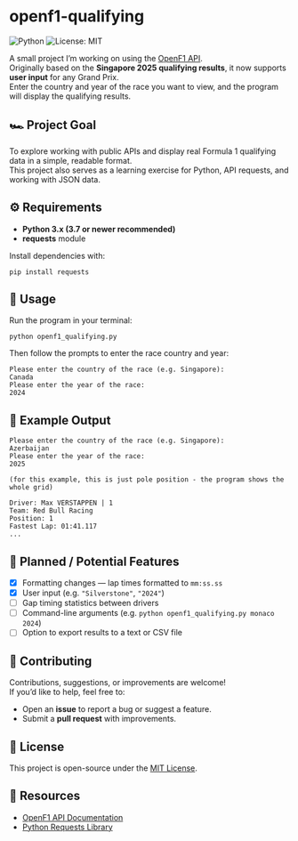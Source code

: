# openf1-qualifying

![Python](https://img.shields.io/badge/python-3.x-blue)
![License: MIT](https://img.shields.io/badge/License-MIT-yellow.svg)

A small project I’m working on using the [OpenF1 API](https://openf1.org/).  
Originally based on the **Singapore 2025 qualifying results**, it now supports **user input** for any Grand Prix.  
Enter the country and year of the race you want to view, and the program will display the qualifying results.

## 🏎️ Project Goal
To explore working with public APIs and display real Formula 1 qualifying data in a simple, readable format.  
This project also serves as a learning exercise for Python, API requests, and working with JSON data.

## ⚙️ Requirements
- **Python 3.x (3.7 or newer recommended)**
- **requests** module

Install dependencies with:

```
pip install requests
```

## 🚀 Usage
Run the program in your terminal:

```
python openf1_qualifying.py
```

Then follow the prompts to enter the race country and year:

```
Please enter the country of the race (e.g. Singapore):
Canada
Please enter the year of the race:
2024
```

## 🧾 Example Output
```
Please enter the country of the race (e.g. Singapore):
Azerbaijan
Please enter the year of the race:
2025

(for this example, this is just pole position - the program shows the whole grid)

Driver: Max VERSTAPPEN | 1
Team: Red Bull Racing
Position: 1
Fastest Lap: 01:41.117
...
```

## 🧩 Planned / Potential Features
- [x] Formatting changes — lap times formatted to `mm:ss.ss`
- [x] User input (e.g. `"Silverstone"`, `"2024"`)
- [ ] Gap timing statistics between drivers
- [ ] Command-line arguments (e.g. `python openf1_qualifying.py monaco 2024`)
- [ ] Option to export results to a text or CSV file

## 🤝 Contributing
Contributions, suggestions, or improvements are welcome!  
If you’d like to help, feel free to:
- Open an **issue** to report a bug or suggest a feature.
- Submit a **pull request** with improvements.

## 📜 License
This project is open-source under the [MIT License](LICENSE).

## 🔗 Resources
- [OpenF1 API Documentation](https://openf1.org/)
- [Python Requests Library](https://requests.readthedocs.io/en/latest/)
